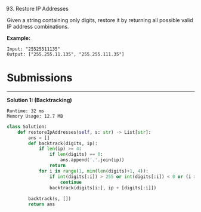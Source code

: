 93. Restore IP Addresses

Given a string containing only digits, restore it by returning all possible valid IP address combinations.

**Example:**
```
Input: "25525511135"
Output: ["255.255.11.135", "255.255.111.35"]
```

# Submissions
---
**Solution 1: (Backtracking)**
```
Runtime: 32 ms
Memory Usage: 12.7 MB
```
```python
class Solution:
    def restoreIpAddresses(self, s: str) -> List[str]:
        ans = []
        def backtrack(digits, ip):     
            if len(ip) >= 4:
                if len(digits) == 0:
                    ans.append('.'.join(ip))
                return
            for i in range(1, min(len(digits)+1, 4)):
                if int(digits[:i]) > 255 or int(digits[:i]) < 0 or (i > 1 and digits[0] == '0'):
                    continue 
                backtrack(digits[i:], ip + [digits[:i]])
                
        backtrack(s, [])
        return ans
```